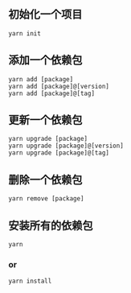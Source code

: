 ## 初始化一个项目
```
yarn init
```
## 添加一个依赖包
```
yarn add [package]
yarn add [package]@[version]
yarn add [package]@[tag]
```
## 更新一个依赖包
```
yarn upgrade [package]
yarn upgrade [package]@[version]
yarn upgrade [package]@[tag]
```
## 删除一个依赖包
```
yarn remove [package]
```
## 安装所有的依赖包
```
yarn
```
### or
```
yarn install
```